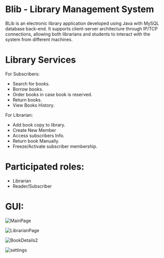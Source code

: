 # Blib - Library Management System 
BLib is an electronic library application developed using Java with MySQL database back-end. It supports client-server architecture through IP/TCP connections, allowing both librarians and students to interact with the system from different machines.

# Library Services
For Subscribers:
- Search for books.
- Borrow books.
- Order books in case book is reserved.
- Return books.
- View Books History.
  
For Librarian:
- Add book copy to library.
- Create New Member
- Access subscribers Info.
- Return book Manually.
- Freeze/Activate subscriber membership.

# Participated roles:
- Librarian
- Reader/Subscriber

  
# GUI:
![MainPage](https://github.com/user-attachments/assets/b647202c-9fe4-4673-afb7-88197f120c64)

![LibrarianPage](https://github.com/user-attachments/assets/1dd2f641-364d-4b63-a804-bdf2cab32f8f)

![BookDetails2](https://github.com/user-attachments/assets/e7e8e683-a4e3-46f0-81ec-dd9a93b8591e)

![settings](https://github.com/user-attachments/assets/bbedb4e7-83b7-4730-8053-afd829fd51dd)
